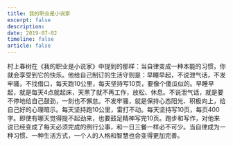 ```yaml
---
title: 我的职业是小说家
excerpt: false
description: 
date: 2019-07-02
timeline: false
article: false
---
```


村上春树在《我的职业是小说家》中提到的那样：当自律变成一种本能的习惯，你就会享受到它的快乐。他给自己制订的生活守则是：早睡早起，不说泄气话，不发牢骚，不找借口，每天跑10公里，每天坚持写10页，要像个傻瓜似的。早睡早起，就是每天4点就起床，天黑了就不再工作，放松、休息。不说泄气话，就是要不停地给自己鼓劲，一刻也不懈怠。不发牢骚，就是保持心态阳光、积极向上，给自己好的心理暗示。每天坚持跑10公里，雷打不动。每天坚持写10页，每页400字。即使有哪天觉得提不起劲来，也要鼓足精神写完10页。跑步和写作，对他来说已经变成了每天必须完成的例行公事，和一日三餐一样必不可少。当自律成为一种习惯、一种生活方式，一个人的人格和智慧也会变得更加完善。
